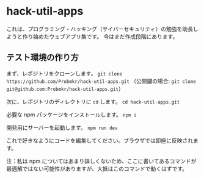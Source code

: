 # hack-util-apps

これは、プログラミング・ハッキング（サイバーセキュリティ）の勉強を助長しようと作り始めたウェブアプリ集です。
今はまだ作成段階にあります。

## テスト環境の作り方

まず、レポジトリをクローンします。
`git clone https://github.com/Probmkr/hack-util-apps.git` （公開鍵の場合: `git clone git@github.com:Probmkr/hack-util-apps.git`）

次に、レポジトリのディレクトリに `cd` します。
`cd hack-util-apps.git`

必要な npm パッケージをインストールします。
`npm i`

開発用にサーバーを起動します。
`npm run dev`

これで好きなようにコードを編集してください。ブラウザでは即座に反映されます。

注：私は npm についてはあまり詳しくないため、ここに書いてあるコマンドが最適解ではない可能性がありますが、大抵はこのコマンドで動くはずです。
